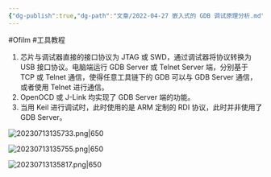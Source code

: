 ```yaml
---
{"dg-publish":true,"dg-path":"文章/2022-04-27 嵌入式的 GDB 调试原理分析.md","permalink":"/文章/2022-04-27 嵌入式的 GDB 调试原理分析/","dgEnableSearch":"true"}
---
```


#Ofilm #工具教程

1. 芯片与调试器直接的接口协议为 JTAG 或 SWD，通过调试器将协议转换为 USB 接口协议。电脑端运行 GDB Server 或 Telnet Server 端，分别基于 TCP 或 Telnet 通信，使得任意工具链下的 GDB 可以与 GDB Server 通信，或者使用 Telnet 进行通信。
2. OpenOCD 或 J-Link 均实现了 GDB Server 端的功能。
3. 当用 Keil 进行调试时，此时使用的是 ARM 定制的 RDI 协议，此时并非使用了 GDB Server。

![20230713135733.png|650](/img/user/0.Asset/resource/20230713135733.png)

![20230713135755.png|650](/img/user/0.Asset/resource/20230713135755.png)

![20230713135817.png|650](/img/user/0.Asset/resource/20230713135817.png)